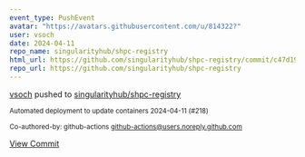```yaml
---
event_type: PushEvent
avatar: "https://avatars.githubusercontent.com/u/814322?"
user: vsoch
date: 2024-04-11
repo_name: singularityhub/shpc-registry
html_url: https://github.com/singularityhub/shpc-registry/commit/c47d193d362e7368340f39530daf02ba7886b71b
repo_url: https://github.com/singularityhub/shpc-registry
---
```


<a href='https://github.com/vsoch' target='_blank'>vsoch</a> pushed to <a href='https://github.com/singularityhub/shpc-registry' target='_blank'>singularityhub/shpc-registry</a>

<small>Automated deployment to update containers 2024-04-11 (#218)

Co-authored-by: github-actions <github-actions@users.noreply.github.com></small>

<a href='https://github.com/singularityhub/shpc-registry/commit/c47d193d362e7368340f39530daf02ba7886b71b' target='_blank'>View Commit</a>